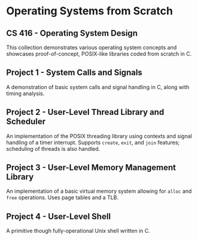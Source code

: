 # Operating Systems from Scratch
## CS 416 - Operating System Design

This collection demonstrates various operating system concepts and showcases proof-of-concept, POSIX-like libraries coded from scratch in C.

## Project 1 - System Calls and Signals
A demonstration of basic system calls and signal handling in C, along with timing analysis.

## Project 2 - User-Level Thread Library and Scheduler
An implementation of the POSIX threading library using contexts and signal handling of a timer interrupt. Supports `create`, `exit`, and `join` features; scheduling of threads is also handled.

## Project 3 - User-Level Memory Management Library
An implementation of a basic virtual memory system allowing for `alloc` and `free` operations. Uses page tables and a TLB.

## Project 4 - User-Level Shell
A primitive though fully-operational Unix shell written in C.
